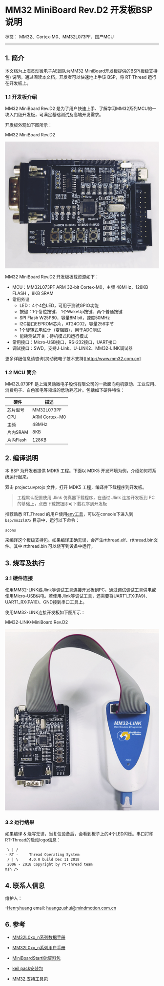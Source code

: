 # MM32 MiniBoard Rev.D2 开发板BSP 说明

标签： MM32、Cortex-M0、MM32L073PF、国产MCU

---

## 1. 简介

本文档为上海灵动微电子AE团队为MM32 MiniBoard开发板提供的BSP(板级支持包) 说明。通过阅读本文档，开发者可以快速地上手该 BSP，将 RT-Thread 运行在开发板上。

### 1.1  开发板介绍

MM32 MiniBoard Rev.D2 是为了用户快速上手、了解学习MM32系列MCU的一块入门级开发板，可满足基础测试及高端开发需求。

开发板外观如下图所示：

MM32 MiniBoard Rev.D2 

![MM32 MiniBoard Rev.D2](figures/MM32%20MiniBoard%20Rev.D2_1.jpg)

MM32 MiniBoard Rev.D2 开发板板载资源如下：

- MCU：MM32L073PF  ARM 32-bit Cortex-M0，主频 48MHz，128KB FLASH ，8KB SRAM
- 常用外设
  - LED：4个4色LED，可用于测试GPIO功能
  - 按键：1个复位按键、 1个WakeUp按键、两个普通按键
  - SPI Flash W25P80，容量8M bit，速度50MHz
  - I2C接口EEPROM芯片，AT24C02，容量256字节
  - 1个旋转式电位计（变阻器），用于ADC测试
  - 能耗测试开关：待机模式和运行模式
- 常用接口：Micro-USB接口，RS-232接口，UART接口
- 调试接口：SWD，支持J-Link、U-LINK2、MM32-LINK调试器

更多详细信息请咨询[灵动微电子技术支持][http://www.mm32.com.cn]

### 1.2  MCU 简介

MM32L073PF 是上海灵动微电子股份有限公司的一款面向电机驱动、工业应用、消费电子、白色家电等领域的低功耗芯片。包括如下硬件特性：

| 硬件 | 描述 |
| -- | -- |
|芯片型号| MM32L073PF |
|CPU| ARM Cortex-M0 |
|主频| 48MHz |
|片内SRAM| 8KB |
|片内Flash|  128KB |

## 2. 编译说明

本 BSP 为开发者提供 MDK5 工程。下面以 MDK5 开发环境为例，介绍如何将系统运行起来。

双击 project.uvprojx 文件，打开 MDK5 工程，编译并下载程序到开发板。

> 工程默认配置使用 Jlink 仿真器下载程序，在通过 Jlink 连接开发板到 PC 的基础上，点击下载按钮即可下载程序到开发板

推荐熟悉 RT_Thread 的用户使用[env工具](https://www.rt-thread.org/page/download.html)，可以在console下进入到 `bsp/mm32l07x` 目录中，运行以下命令：

`scons`

来编译这个板级支持包。如果编译正确无误，会产生rtthread.elf、rtthread.bin文件。其中 rtthread.bin 可以烧写到设备中运行。

## 3. 烧写及执行

### 3.1 硬件连接

使用MM32-LINK或Jlink等调试工具连接开发板到PC，通过调试调试工具供电或使用Micro-USB供电。若使用Jlink等调试工具，还需要将UART1_TX(PA9)、UART1_RX(PA10)、GND接到串口工具上。

使用MM32-LINK连接开发板如下图所示：

MM32-LINK+MiniBoard Rev.D2

![MM32-LINK+MiniBoard Rev.D2](figures/MM32%20MiniBoard%20Rev.D2_2.jpg)

### 3.2 运行结果

如果编译 & 烧写无误，当复位设备后，会看到板子上的4个LED闪烁。串口打印RT-Thread的启动logo信息：

```
 \ | /
- RT -     Thread Operating System
 / | \     4.0.0 build Dec 11 2018
 2006 - 2018 Copyright by rt-thread team
msh />
```
## 4. 联系人信息

维护人：

-[Henryhuang](https://github.com/huangzushui) email: huangzushui@mindmotion.com.cn

## 6. 参考

- [MM32L0xx_n系列数据手册](http://www.mm32.com.cn/getfile.aspx?id=615)

- [MM32L0xx_n系列用户手册](http://www.mm32.com.cn/getfile.aspx?id=611)

- [MiniBoardStartKit资料包](http://www.mm32.com.cn/download.aspx?cid=2545)

- [keil pack安装包](http://www.mm32.com.cn/download.aspx?cid=2546)

- [MM32 支持工具包](http://www.mm32.com.cn/download.aspx?cid=2547)
